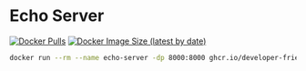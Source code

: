 # Echo Server

[![Docker Pulls](https://img.shields.io/docker/pulls/developerfriendly/echo-server)](https://hub.docker.com/r/developerfriendly/echo-server)
[![Docker Image Size (latest by date)](https://img.shields.io/docker/image-size/developerfriendly/echo-server)](https://hub.docker.com/r/developerfriendly/echo-server)

```bash
docker run --rm --name echo-server -dp 8000:8000 ghcr.io/developer-friendly/echo-server
```
